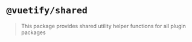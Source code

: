 # `@vuetify/shared`

> This package provides shared utility helper functions for all plugin packages
